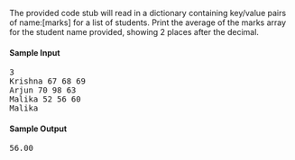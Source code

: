 The provided code stub will read in a dictionary containing key/value pairs of name:[marks] for a list of students.
Print the average of the marks array for the student name provided, showing 2 places after the decimal.

#### Sample Input

<pre>
3
Krishna 67 68 69
Arjun 70 98 63
Malika 52 56 60
Malika
</pre>

#### Sample Output

<pre>
56.00
</pre>
